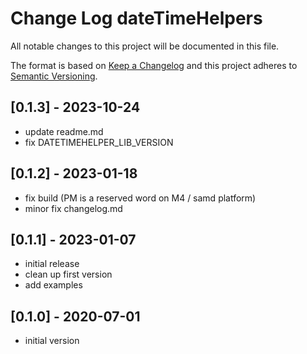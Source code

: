 # Change Log dateTimeHelpers

All notable changes to this project will be documented in this file.

The format is based on [Keep a Changelog](http://keepachangelog.com/)
and this project adheres to [Semantic Versioning](http://semver.org/).


## [0.1.3] - 2023-10-24
- update readme.md
- fix DATETIMEHELPER_LIB_VERSION


## [0.1.2] - 2023-01-18
- fix build  (PM is a reserved word on M4 / samd platform)
- minor fix changelog.md


## [0.1.1] - 2023-01-07
- initial release
- clean up first version
- add examples

## [0.1.0] - 2020-07-01
- initial version


